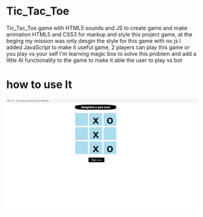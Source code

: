 # Tic_Tac_Toe
Tic_Tac_Toe game with HTML5 sounds and JS to create game and make animation HTML5 and CSS3 for markup and style this project game, at the beging my mission was only desgin the style for this game with no js  I added JavaScript to make it useful game, 2 players can play this game or you play vs your self I'm learning magic box to solve this problem and add a little AI functionality to the game to make it able the user to play vs bot  


# how to use It


<img src="game.JPG">
